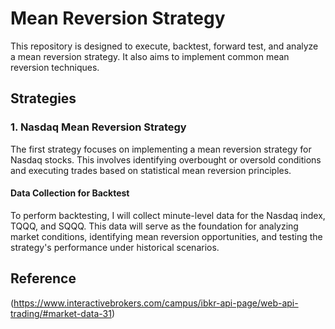 # Mean Reversion Strategy

This repository is designed to execute, backtest, forward test, and analyze a mean reversion strategy. It also aims to implement common mean reversion techniques.

## Strategies

### 1. Nasdaq Mean Reversion Strategy
The first strategy focuses on implementing a mean reversion strategy for Nasdaq stocks. This involves identifying overbought or oversold conditions and executing trades based on statistical mean reversion principles.

#### Data Collection for Backtest

To perform backtesting, I will collect minute-level data for the Nasdaq index, TQQQ, and SQQQ. This data will serve as the foundation for analyzing market conditions, identifying mean reversion opportunities, and testing the strategy's performance under historical scenarios.




## Reference
(https://www.interactivebrokers.com/campus/ibkr-api-page/web-api-trading/#market-data-31)